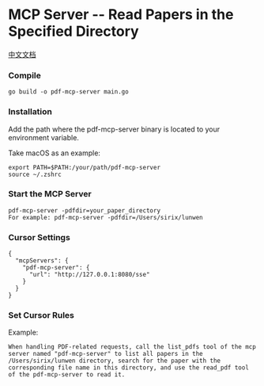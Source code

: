 # MCP Server -- Read Papers in the Specified Directory
[中文文档](https://github.com/sirix-v/pdf-mcp-server/blob/master/README-zh.md)

### Compile
```
go build -o pdf-mcp-server main.go
```

### Installation

Add the path where the pdf-mcp-server binary is located to your environment variable.

Take macOS as an example:

```
export PATH=$PATH:/your/path/pdf-mcp-server
source ~/.zshrc
```

### Start the MCP Server

```
pdf-mcp-server -pdfdir=your_paper_directory
For example: pdf-mcp-server -pdfdir=/Users/sirix/lunwen
```

### Cursor Settings
```
{
  "mcpServers": {
    "pdf-mcp-server": {
      "url": "http://127.0.0.1:8080/sse"
    }
  }
}
```
### Set Cursor Rules
Example:
```
When handling PDF-related requests, call the list_pdfs tool of the mcp server named "pdf-mcp-server" to list all papers in the /Users/sirix/lunwen directory, search for the paper with the corresponding file name in this directory, and use the read_pdf tool of the pdf-mcp-server to read it.
``` 
